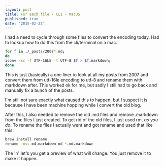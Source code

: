 ```yaml
---
layout: post
title: For each file - CLI - MacOS
published: true
date: '2018-02-22'
---
```


I had a need to cycle through some files to convert the encoding today. Had to lookup how to do this from the cli/terminal on a mac.

``` sh
for f in ./_posts/2007*.md;
do
iconv -sc -f UTF-16LE -t UTF-8 $f > $f.markdown;
done
```

This is just (basically) a one liner to look at all my posts from 2007 and convert them from utf-16le encoding to utf-8 and rename them with markdown after. This worked ok for me, but sadly I still had to go back and manually fix a bunch of the posts.

I'm still not sure exactly what caused this to happen, but I suspect it is because I have been machine hopping while I convert the old blog.

After this, I also needed to remove the old .md files and remove .markdown from the files I just created.  To get rid of the old files, I just used rm, _as you do_. To rename the files I actually went and got rename and used that like this:

``` sh
brew install rename
rename -nvs md.markdown md *.md.markdown
```

The 'n' let's you get a preview of what will change. You just remove it to make it happen.
